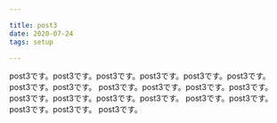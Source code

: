 ```yaml
---

title: post3
date: 2020-07-24
tags: setup

---
```


post3です。post3です。post3です。post3です。post3です。post3です。post3です。post3です。
post3です。post3です。post3です。post3です。
post3です。post3です。post3です。post3です。
post3です。post3です。post3です。post3です。
post3です。
